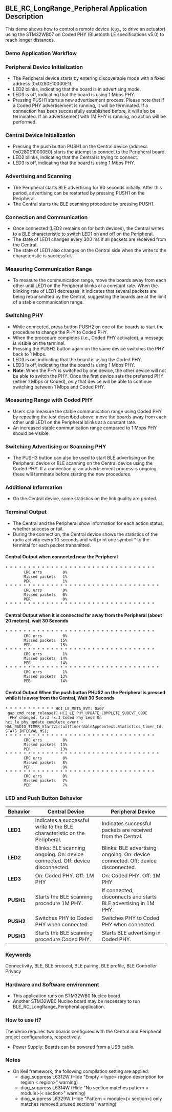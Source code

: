 ## __BLE_RC_LongRange_Peripheral Application Description__

This demo shows how to control a remote device (e.g., to drive an actuator) using the STM32WB07 on Coded PHY (Bluetooth LE specifications v5.0) to reach longer distances.

### Demo Application Workflow

### Peripheral Device Initialization
- The Peripheral device starts by entering discoverable mode with a fixed address (0x0280E10000E1).
- LED2 blinks, indicating that the board is in advertising mode.
- LED3 is off, indicating that the board is using 1 Mbps PHY.
- Pressing PUSH1 starts a new advertisement process. Please note that if a Coded PHY advertisement is running, it will be terminated. If a connection has been successfully established before, it will also be terminated. If an advertisement with 1M PHY is running, no action will be performed.

### Central Device Initialization
- Pressing the push button PUSH1 on the Central device (address 0x0280E10000E0) starts the attempt to connect to the Peripheral board.
- LED2 blinks, indicating that the Central is trying to connect.
- LED3 is off, indicating that the board is using 1 Mbps PHY.

### Advertising and Scanning
- The Peripheral starts BLE advertising for 60 seconds initially. After this period, advertising can be restarted by pressing PUSH1 on the Peripheral.
- The Central starts the BLE scanning procedure by pressing PUSH1.

### Connection and Communication
- Once connected (LED2 remains on for both devices), the Central writes to a BLE characteristic to switch LED1 on and off on the Peripheral.
- The state of LED1 changes every 300 ms if all packets are received from the Central.
- The state of LED1 also changes on the Central side when the write to the characteristic is successful.

### Measuring Communication Range
- To measure the communication range, move the boards away from each other until LED1 on the Peripheral blinks at a constant rate. When the blinking rate of LED1 decreases, it indicates that several packets are being retransmitted by the Central, suggesting the boards are at the limit of a stable communication range.

### Switching PHY
- While connected, press button PUSH2 on one of the boards to start the procedure to change the PHY to Coded PHY.
- When the procedure completes (i.e., Coded PHY activated), a message is visible on the terminal.
- Pressing the PUSH2 button again on the same device switches the PHY back to 1 Mbps.
- LED3 is on, indicating that the board is using the Coded PHY.
- LED3 is off, indicating that the board is using 1 Mbps PHY.
- **Note**: When the PHY is switched by one device, the other device will not be able to switch the PHY. Once the first device sets the preferred PHY (either 1 Mbps or Coded), only that device will be able to continue switching between 1 Mbps and Coded PHY.

### Measuring Range with Coded PHY
- Users can measure the stable communication range using Coded PHY by repeating the test described above: move the boards away from each other until LED1 on the Peripheral blinks at a constant rate.
- An increased stable communication range compared to 1 Mbps PHY should be visible.

### Switching Advertising or Scanning PHY
- The PUSH3 button can also be used to start BLE advertising on the Peripheral device or BLE scanning on the Central device using the Coded PHY. If a connection or an advertisement process is ongoing, these will terminate before starting the new procedures.

### Additional Information
- On the Central device, some statistics on the link quality are printed.

### Terminal Output
- The Central and the Peripheral show information for each action status, whether success or fail.
- During the connection, the Central device shows the statistics of the radio activity every 10 seconds and will print one symbol * to the terminal for each packet transmitted.

#### Central Output when connected near the Peripheral

```
* * * * * * * * * * * * * * * * * * * * * * * * * * * * * * * * *
        CRC errs         0%
        Missed packets   1%
        PER              1%
* * * * * * * * * * * * * * * * * * * * * * * * * * * * * * * * * *
        CRC errs         0%
        Missed packets   0%
        PER              0%
* * * * * * * * * * * * * * * * * * * * * * * * * * * * * * * * *
```

#### Central Output when it is connected far away from the Peripheral (about 20 meters), wait 30 Seconds

```
* * * * * * * * * * * * * * * * * * * * * * * * * * * * * * * * *
        CRC errs         0%
        Missed packets  15%
        PER             15%
* * * * * * * * * * * * * * * * * * * * * * * * * * * * * * * * *
        CRC errs         1%
        Missed packets  14%
        PER             14%
* * * * * * * * * * * * * * * * * * * * * * * * * * * * * * * * * *
        CRC errs         1%
        Missed packets  13%
        PER             14%
```

#### Central Output When the push button PHUS2 on the Peripheral is pressed while it is away from the Central, Wait 30 Seconds

```
* * * * * * * * * * * HCI_LE_META_EVT: 0x07
 gap_cmd_resp_release() HCI_LE_PHY_UPDATE_COMPLETE_SUBEVT_CODE
  PHY changed, tx:3 rx:3 Coded Phy Led3 On
hci_le_phy_update_complete_event - HAL_RADIO_TIMER_StartVirtualTimer(&bleAppContext.Statistics_timer_Id, STATS_INTERVAL_MS);
* * * * * * * * * * * * * * * * * * * * * * * * * * * * * * * * *
        CRC errs         0%
        Missed packets  13%
        PER             13%
* * * * * * * * * * * * * * * * * * * * * * * * * * * * * * * * * *
        CRC errs         0%
        Missed packets   8%
        PER              8%
* * * * * * * * * * * * * * * * * * * * * * * * * * * * * * * * *
        CRC errs         0%
        Missed packets   7%
        PER              7%
```

### LED and Push Button Behavior

| Behavior   | Central Device | Peripheral Device |
|------------|----------------|-------------------|
| **LED1**   | Indicates a successful write to the BLE characteristic on the Peripheral. | Indicates successful packets are received from the Central. |
| **LED2**   | Blinks: BLE scanning ongoing. On: device connected. Off: device disconnected. | Blinks: BLE advertising ongoing. On: device connected. Off: device disconnected. |
| **LED3**   | On: Coded PHY. Off: 1M PHY | On: Coded PHY. Off: 1M PHY |
| **PUSH1**  | Starts the BLE scanning procedure 1M PHY. | If connected, disconnects and starts BLE advertising in 1M PHY. |
| **PUSH2**  | Switches PHY to Coded PHY when connected. | Switches PHY to Coded PHY when connected. |
| **PUSH3**  | Starts the BLE scanning procedure Coded PHY. | Starts BLE advertising in Coded PHY. |



### __Keywords__

Connectivity, BLE, BLE protocol, BLE pairing, BLE profile, BLE Controller Privacy

### __Hardware and Software environment__

  - This application runs on STM32WB0 Nucleo board.
  - Another STM32WB0 Nucleo board may be necessary to run BLE_RC_LongRange_Peripheral application.
    
### __How to use it?__

The demo requires two boards configured with the Central and Peripheral project configurations, respectively.

  - Power Supply: Boards can be powered from a USB cable.

### __Notes__
                                            
 - On Keil framework, the following compilation setting are applied:
   - diag_suppress L6312W          (Hide "Empty < type> region description for region < region>" warning)
   - diag_suppress L6314W          (Hide "No section matches pattern < module>(< section>" warning)
   - diag_suppress L6329W          (Hide "Pattern < module>(< section>) only matches removed unused sections" warning)
